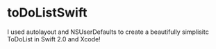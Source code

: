 # toDoListSwift
I used autolayout and NSUserDefaults to create a beautifully simplisitc ToDoList in Swift 2.0 and Xcode!

